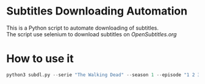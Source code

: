 # Subtitles Downloading Automation

This is a Python script to automate downloading of subtitles.  
The script use selenium to download subtitles on *OpenSubtitles.org*

# How to use it
```python
python3 subdl.py --serie "The Walking Dead" --season 1 --episode "1 2 3 4 5 6"
```